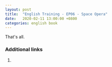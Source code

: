 ```yaml
---
layout: post
title:  "English Training - EP06 - Space Opera"
date:   2020-02-11 13:00:00 +0800
categories: english book
---
```


That's all.

### Additional links

1. []()
